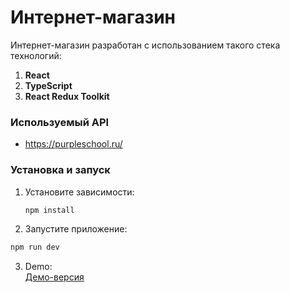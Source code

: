 # Интернет-магазин

Интернет-магазин разработан с использованием такого стека технологий:

1. **React**
2. **TypeScript**
3. **React Redux Toolkit**

### Используемый API

- https://purpleschool.ru/

### Установка и запуск

1. Установите зависимости:
   ```bash
   npm install
   ```
2. Запустите приложение:

```bash
npm run dev
```

3. Demo:  
   <a target="_blank" href="https://vitaliygalata1986.github.io/react-site-shop-redux-typescript/">Демо-версия</a>
